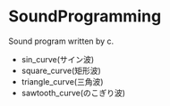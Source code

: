 # SoundProgramming
Sound program written by c.

* sin_curve(サイン波)
* square_curve(矩形波)
* triangle_curve(三角波)
* sawtooth_curve(のこぎり波)
